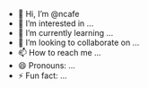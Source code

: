 - 👋 Hi, I’m @ncafe
- 👀 I’m interested in ...
- 🌱 I’m currently learning ...
- 💞️ I’m looking to collaborate on ...
- 📫 How to reach me ...
- 😄 Pronouns: ...
- ⚡ Fun fact: ...

<!---
ncafe/ncafe is a ✨ special ✨ repository because its `README.md` (this file) appears on your GitHub profile.
You can click the Preview link to take a look at your changes.
--->
